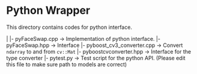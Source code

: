 # Python Wrapper

This directory contains codes for python interface.

|
|- pyFaceSwap.cpp -> Implementation of python interface.
|- pyFaceSwap.hpp -> Interface
|- pyboost_cv3_converter.cpp -> Convert `ndarray` to and from `cv::Mat`
|- pyboostcvconverter.hpp -> Interface for the type converter
|- pytest.py -> Test script for the python API. (Please edit this file to make sure path to models are correct)
